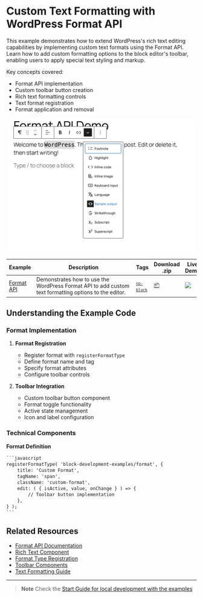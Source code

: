 # Custom Text Formatting with WordPress Format API

This example demonstrates how to extend WordPress's rich text editing capabilities by implementing custom text formats using the Format API. Learn how to add custom formatting options to the block editor's toolbar, enabling users to apply special text styling and markup.

Key concepts covered:

-   Format API implementation
-   Custom toolbar button creation
-   Rich text formatting controls
-   Text format registration
-   Format application and removal

![Format API snapshot](./_assets/format-api-snapshot.png)

<!-- Please, do not remove these @TABLE EXAMPLES BEGIN and @TABLE EXAMPLES END comments or modify the table inside. This table is automatically generated from the data at _data/examples.json and _data/tags.json -->
<!-- @TABLE EXAMPLES BEGIN -->

| Example                                                                                                    | <span style="display: inline-block; width:250px">Description</span>                                   | Tags                                                                                                                     | Download .zip                                                                                                                                                                                                       | Live Demo                                                                                                                                                                                                                                                                                                                                     |
| ---------------------------------------------------------------------------------------------------------- | ----------------------------------------------------------------------------------------------------- | ------------------------------------------------------------------------------------------------------------------------ | ------------------------------------------------------------------------------------------------------------------------------------------------------------------------------------------------------------------- | --------------------------------------------------------------------------------------------------------------------------------------------------------------------------------------------------------------------------------------------------------------------------------------------------------------------------------------------- |
| [Format API](https://github.com/juanma-wp/block-development-examples/tree/trunk/plugins/format-api-f14b86) | Demonstrates how to use the WordPress Format API to add custom text formatting options to the editor. | <small><code><a href="https://juanma-wp.github.io/block-development-examples/?tags=no-block">no-block</a></code></small> | [📦](https://github.com/juanma-wp/block-development-examples/releases/download/latest/format-api-f14b86.zip 'Install the plugin on any WordPress site using this zip and activate it to see the example in action') | [![](https://raw.githubusercontent.com/juanma-wp/block-development-examples/trunk/_assets/icon-wp.svg)](https://playground.wordpress.net/?blueprint-url=https://raw.githubusercontent.com/juanma-wp/block-development-examples/trunk/plugins/format-api-f14b86/_playground/blueprint.json 'Click here to access a live demo of this example') |

<!-- @TABLE EXAMPLES END -->

## Understanding the Example Code

### Format Implementation

1. **Format Registration**

    - Register format with `registerFormatType`
    - Define format name and tag
    - Specify format attributes
    - Configure toolbar controls

2. **Toolbar Integration**
    - Custom toolbar button component
    - Format toggle functionality
    - Active state management
    - Icon and label configuration

### Technical Components

**Format Definition**

    ```javascript
    registerFormatType( 'block-development-examples/format', {
    	title: 'Custom Format',
    	tagName: 'span',
    	className: 'custom-format',
    	edit: ( { isActive, value, onChange } ) => {
    		// Toolbar button implementation
    	},
    } );
    ```

## Related Resources

-   [Format API Documentation](https://developer.wordpress.org/block-editor/reference-guides/richtext/)
-   [Rich Text Component](https://developer.wordpress.org/block-editor/reference-guides/components/rich-text/)
-   [Format Type Registration](https://developer.wordpress.org/block-editor/reference-guides/packages/packages-rich-text/#registerformattype)
-   [Toolbar Components](https://developer.wordpress.org/block-editor/reference-guides/components/toolbar-button/)
-   [Text Formatting Guide](https://developer.wordpress.org/block-editor/how-to-guides/format-api/)

---

> **Note**
> Check the [Start Guide for local development with the examples](https://github.com/juanma-wp/block-development-examples/wiki/Examples#start-guide-for-local-development-with-the-examples)
